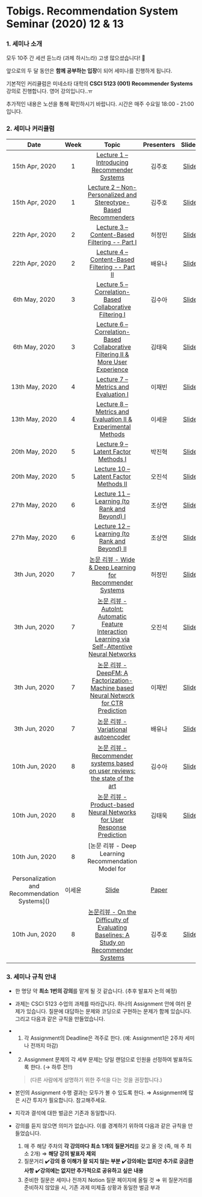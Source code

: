 # Tobigs. Recommendation System Seminar (2020) 12 & 13
### 1. 세미나 소개

모두 10주 간 세션 듣느라 (과제 하시느라) 고생 많으셨습니다! 😬 

앞으로의 두 달 동안은 **함께 공부하는 입장**이 되어 세미나를 진행하게 됩니다.

기본적인 커리큘럼은 미네소타 대학의 **CSCI 5123 (001) Recommender Systems** 강의로 진행합니다. 영어 강의입니다..ㅠ

추가적인 내용은 노션을 통해 확인하시기 바랍니다. 시간은 매주 수요일 18:00 - 21:00 입니다.
<br/>

### 2. 세미나 커리큘럼

|       Date       | Week | Topic | Presenters | Slides | Videos |
|:----------------:|:------:|:----------------------------------------:|:----------:|:------:|:------:
| 15th Apr, 2020 | 1  | [Lecture 1 – Introducing Recommender Systems]() | 김주호 | [Slide]() | [Video]()
| 15th Apr, 2020 | 1 | [Lecture 2 – Non-Personalized and Stereotype-Based Recommenders]() | 김주호 | [Slide]() | [Video]()
| 22th Apr, 2020 | 2 | [Lecture 3 – Content-Based Filtering -- Part I]() | 허정민 | [Slide]() | [Video]()
| 22th Apr, 2020 | 2 | [Lecture 4 – Content-Based Filtering -- Part II]() | 배유나 | [Slide]() | [Video]()
| 6th May, 2020 | 3 | [Lecture 5 – Correlation-Based Collaborative Filtering I]() | 김수아 | [Slide]() | [Video]()
| 6th May, 2020 | 3 | [Lecture 6 – Correlation-Based Collaborative Filtering II & More User Experience]() | 김태욱 | [Slide]() | [Video]()
| 13th May, 2020 | 4 | [Lecture 7 – Metrics and Evaluation I]() | 이재빈 | [Slide]() | [Video]()
| 13th May, 2020 | 4 | [Lecture 8 – Metrics and Evaluation II & Experimental Methods]() | 이세윤 | [Slide]() | [Video]()
| 20th May, 2020 | 5 | [Lecture 9 – Latent Factor Methods I]() | 박진혁 | [Slide]() | [Video]()
| 20th May, 2020 | 5 | [Lecture 10 – Latent Factor Methods II]() | 오진석 | [Slide]() | [Video]()
| 27th May, 2020 | 6 | [Lecture 11 – Learning (to Rank and Beyond) I]() | 조상연 | [Slide]() | [Video]()
| 27th May, 2020 | 6 | [Lecture 12 – Learning (to Rank and Beyond) II]() | 조상연 | [Slide]() | [Video]()
| 3th Jun, 2020 | 7 | [논문 리뷰 - Wide & Deep Learning for Recommender Systems]() | 허정민 | [Slide]() | [Paper]()
| 3th Jun, 2020 | 7 | [논문 리뷰 - AutoInt: Automatic Feature Interaction Learning via Self-Attentive Neural Networks]()| 오진석 | [Slide]() | [Paper]()
| 3th Jun, 2020 | 7 | [논문 리뷰 - DeepFM: A Factorization-Machine based Neural Network for CTR Prediction]() | 이재빈 | [Slide]() | [Paper]()
| 3th Jun, 2020 | 7 | [논문 리뷰 - Variational autoencoder]() | 배유나 | [Slide]() | [Paper]()
| 10th Jun, 2020 | 8 | [논문 리뷰 - Recommender systems based on user reviews: the state of the art]() | 김수아 | [Slide]() | [Paper]()
| 10th Jun, 2020 | 8 | [논문 리뷰 - Product-based Neural Networks for User Response Prediction]() | 김태욱 | [Slide]() | [Paper]()
| 10th Jun, 2020 | 8 | [논문 리뷰 - Deep Learning Recommendation Model for
Personalization and Recommendation Systems]() | 이세윤 | [Slide]() | [Paper]()
| 10th Jun, 2020 | 8 | [논문리뷰 - On the Difficulty of Evaluating Baselines: A Study on Recommender Systems]() | 김주호 | [Slide]() | [Paper]()

### 3. 세미나 규칙 안내

- 한 명당 약 **최소 1번의 강의**를 맡게 될 것 같습니다. (추후 발표자 논의 예정)

- 과제는 CSCI 5123 수업의 과제를 따라갑니다.
  하나의 Assignment 안에 여러 문제가 있습니다. 질문에 대답하는 문제와 코딩으로 구현하는 문제가 함께 있습니다. 그리고 다음과 같은 규칙을 만들었습니다.

- 1. 각 Assignment의 Deadline은 격주로 한다. (예: Assignment1은 2주차 세미나 전까지 마감)

- 2. Assignment 문제의 각 세부 문제는 당일 랜덤으로 인원을 선정하여 발표하도록 한다. (→ 하루 전!!)

    > (다른 사람에게 설명하기 위한 주석을 다는 것을 권장합니다.)

- 본인의 Assignment 수행 결과는 모두가 볼 수 있도록 한다.  ⇒ Assignment에 많은 시간 투자가 필요합니다. 참고해주세요.

- 지각과 결석에 대한 벌금은 기존과 동일합니다.

- 강의를 듣지 않으면 의미가 없습니다. 이를 경계하기 위하여 다음과 같은 규칙을 만들었습니다.
    1. 매 주 해당 주차의 **각 강의마다 최소 1개의 질문거리**를 갖고 올 것 (즉, 매 주 최소 2개) 
    ⇒ **해당 강의 발표자 제외**
    2. 질문거리
    ✔️**강의 중 이해가 잘 되지 않는 부분**
    ✔️**강의에는 없지만 추가로 궁금한 사항**
    ✔️**강의에는 없지만 추가적으로 공유하고 싶은 내용**
    3. 준비한 질문은 세미나 전까지 Notion 질문 페이지에 올릴 것
    ⇒ 위 질문거리를 준비하지 않았을 시, 기존 과제 미제출 상황과 동일한 벌금 부과
